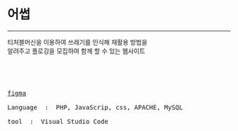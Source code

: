 <h1>어썹</h1>
<hr>
티처블머신을 이용하여 쓰레기를 인식해 재활용 방법을<br>
알려주고 플로깅을 모집하여 함께 할 수 있는 웹사이트

<br><br>
<pre><span>
<a href="https://musical-travesseiro-2513c7.netlify.ap](https://www.figma.com/file/9Avk9XUbSWFwxPnGpFedfT/IT%EC%87%BC-%EC%96%B4%EC%8D%B9?type=design&node-id=0-1&mode=design&t=1K0R9uLOWwOAcryP-0">figma</a><br>
Language  :  PHP, JavaScrip, css, APACHE, MySQL <br>
tool  :  Visual Studio Code
</pre>

